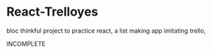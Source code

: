 # React-Trelloyes

bloc thinkful project to practice react,
a list making app imitating trello, 

INCOMPLETE
